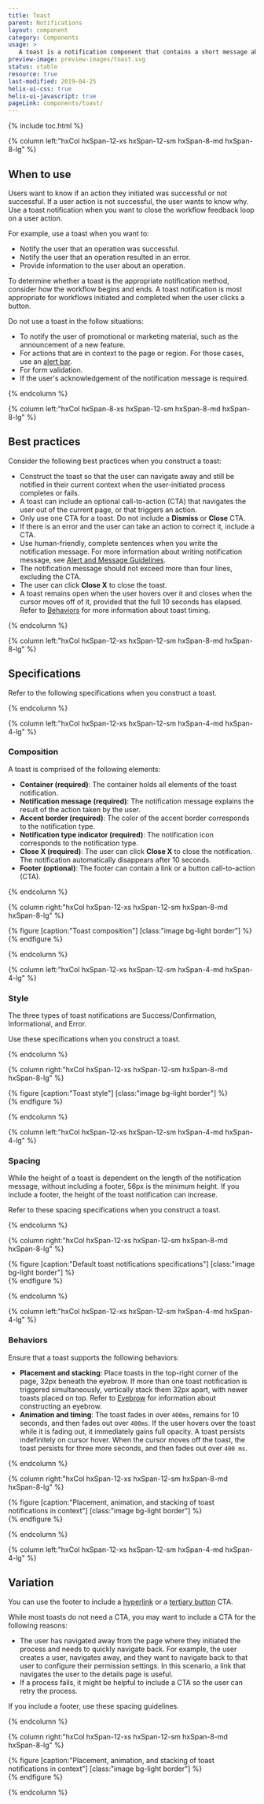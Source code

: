 ```yaml
---
title: Toast
parent: Notifications
layout: component
category: Components
usage: >
   A toast is a notification component that contains a short message about the status of a process triggered by the user. A toast appears on the screen for 10 seconds and then disappears.
preview-image: preview-images/toast.svg
status: stable
resource: true
last-modified: 2019-04-25
helix-ui-css: true
helix-ui-javascript: true
pageLink: components/toast/
---
```


{% include toc.html %}

<section class="static-section" markdown="1">

<div class="hxRow" markdown="1">

{% column left:"hxCol hxSpan-12-xs hxSpan-12-sm hxSpan-8-md hxSpan-8-lg" %}

## When to use

Users want to know if an action they initiated was successful or not successful. If a user action is not successful, the user wants to know why. Use a toast notification when you want to close the workflow feedback loop on a user action.

For example, use a toast when you want to:

- Notify the user that an operation was successful.
- Notify the user that an operation resulted in an error.
- Provide information to the user about an operation.

To determine whether a toast is the appropriate notification method, consider how the workflow begins and ends. A toast notification is most appropriate for workflows initiated and completed when the user clicks a button.

Do not use a toast in the follow situations:

- To notify the user of promotional or marketing material, such as the announcement of a new feature.
- For actions that are in context to the page or region. For those cases, use an [alert bar]({{site.baseurl}}/components/alert-bar.html).
- For form validation.
- If the user's acknowledgement of the notification message is required.

{% endcolumn %}

</div>

</section>

<section class="static-section" markdown="1">

<div class="hxRow" markdown="1">

{% column left:"hxCol hxSpan-8-xs hxSpan-12-sm hxSpan-8-md hxSpan-8-lg" %}

## Best practices

Consider the following best practices when you construct a toast:

- Construct the toast so that the user can navigate away and still be notified in their current context when the user-initiated process completes or fails.
- A toast can include an optional call-to-action (CTA) that navigates the user out of the current page, or that triggers an action.
- Only use one CTA for a toast. Do not include a **Dismiss** or **Close** CTA.
- If there is an error and the user can take an action to correct it, include a CTA.
- Use human-friendly, complete sentences when you write the notification message. For more information about writing notification message, see [Alert and Message Guidelines]({{site.baseurl}}/style/alert-messages.html).
- The notification message should not exceed more than four lines, excluding the CTA.
- The user can click **Close X** to close the toast.
- A toast remains open when the user hovers over it and closes when the cursor moves off of it, provided that the full 10 seconds has elapsed. Refer to [Behaviors]({{page.url}}#behaviors) for more information about toast timing.

{% endcolumn %}

</div>

</section>

<section class="static-section" markdown="1">

<div class="hxRow" markdown="1">

{% column left:"hxCol hxSpan-12-xs hxSpan-12-sm hxSpan-8-md hxSpan-8-lg" %}

## Specifications

Refer to the following specifications when you construct a toast.

{% endcolumn %}

</div>

</section>

<section class="static-section" markdown="1">

<div class="hxRow" markdown="1">

{% column left:"hxCol hxSpan-12-xs hxSpan-12-sm hxSpan-4-md hxSpan-4-lg" %}

### Composition

A toast is comprised of the following elements:

- **Container (required)**: The container holds all elements of the toast notification.
- **Notification message (required)**: The notification message explains the result of the action taken by the user.
- **Accent border (required)**: The color of the accent border corresponds to the notification type.
- **Notification type indicator (required)**: The notification icon corresponds to the notification type.
- **Close X (required)**: The user can click **Close X** to close the notification. The notification automatically disappears after 10 seconds.
- **Footer (optional)**: The footer can contain a link or a button call-to-action (CTA).

{% endcolumn %}

{% column right:"hxCol hxSpan-12-xs hxSpan-12-sm hxSpan-8-md hxSpan-8-lg" %}

{% figure [caption:"Toast composition"] [class:"image bg-light border"] %}
<embed src="{{site.baseurl}}/assets/images/components/notifications/toasts/toast-composition.png" width="556"/>
{% endfigure %}

{% endcolumn %}

</div>

</section>

<section class="static-section" markdown="1">

<div class="hxRow" markdown="1">

{% column left:"hxCol hxSpan-12-xs hxSpan-12-sm hxSpan-4-md hxSpan-4-lg" %}

### Style

The three types of toast notifications are Success/Confirmation, Informational, and Error.

Use these specifications when you construct a toast.

{% endcolumn %}

{% column right:"hxCol hxSpan-12-xs hxSpan-12-sm hxSpan-8-md hxSpan-8-lg" %}

{% figure [caption:"Toast style"] [class:"image bg-light border"] %}
<embed src="{{site.baseurl}}/assets/images/components/notifications/toasts/toast-style.png" width="587"/>
{% endfigure %}

{% endcolumn %}

</div>

</section>

<section class="static-section" markdown="1">

<div class="hxRow" markdown="1">

{% column left:"hxCol hxSpan-12-xs hxSpan-12-sm hxSpan-4-md hxSpan-4-lg" %}

### Spacing

While the height of a toast is dependent on the length of the notification message, without including a footer, 56px is the minimum height. If you include a footer, the height of the toast notification can increase.

Refer to these spacing specifications when you construct a toast.

{% endcolumn %}

{% column right:"hxCol hxSpan-12-xs hxSpan-12-sm hxSpan-8-md hxSpan-8-lg" %}

{% figure [caption:"Default toast notifications specifications"] [class:"image bg-light border"] %}
<embed src="{{site.baseurl}}/assets/images/components/notifications/toasts/toast-spacing.png" width="506"/>
{% endfigure %}

{% endcolumn %}

</div>

</section>

<section class="static-section" markdown="1">

<div class="hxRow" markdown="1">

{% column left:"hxCol hxSpan-12-xs hxSpan-12-sm hxSpan-4-md hxSpan-4-lg" %}

### Behaviors

Ensure that a toast supports the following behaviors:

 - **Placement and stacking**: Place toasts in the top-right corner of the page, 32px beneath the eyebrow. If more than one toast notification is triggered simultaneously, vertically stack them 32px apart, with newer toasts placed on top. Refer to [Eyebrow]({{site.baseurl}}/components/eyebrow.html) for information about constructing an eyebrow.
 - **Animation and timing**: The toast fades in over `400ms`, remains for 10 seconds, and then fades out over `400ms`. If the user hovers over the toast while it is fading out, it immediately gains full opacity. A toast persists indefinitely on cursor hover. When the cursor moves off the toast, the toast persists for three more seconds, and then fades out over `400 ms`.

{% endcolumn %}

{% column right:"hxCol hxSpan-12-xs hxSpan-12-sm hxSpan-8-md hxSpan-8-lg" %}

{% figure [caption:"Placement, animation, and stacking of toast notifications in context"] [class:"image bg-light border"] %}
<embed src="{{site.baseurl}}/assets/images/components/notifications/toasts/toast-behaviors.png" width="498"/>
{% endfigure %}

{% endcolumn %}

</div>

</section>

<div class="hxRow" markdown="1">

{% column left:"hxCol hxSpan-12-xs hxSpan-12-sm hxSpan-4-md hxSpan-4-lg" %}

## Variation

You can use the footer to include a [hyperlink]({{site.baseurl}}/style/text-conventions.html) or a [tertiary button]({{site.baseurl}}/components/buttons.html#tertiary-button-weight) CTA.

While most toasts do not need a CTA, you may want to include a CTA for the following reasons:

- The user has navigated away from the page where they initiated the process and needs to quickly navigate back. For example, the user creates a user, navigates away, and they want to navigate back to that user to configure their permission settings. In this scenario, a link that navigates the user to the details page is useful.
- If a process fails, it might be helpful to include a CTA so the user can retry the process.

If you include a footer, use these spacing guidelines.

{% endcolumn %}

{% column right:"hxCol hxSpan-12-xs hxSpan-12-sm hxSpan-8-md hxSpan-8-lg" %}

{% figure [caption:"Placement, animation, and stacking of toast notifications in context"] [class:"image bg-light border"] %}
<embed src="{{site.baseurl}}/assets/images/components/notifications/toasts/toast-variationwithfooter.png" width="511"/>
{% endfigure %}

{% endcolumn %}

</div>

</section>
